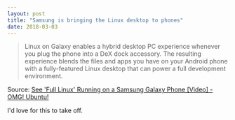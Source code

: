 ```yaml
---
layout: post
title: "Samsung is bringing the Linux desktop to phones"
date: 2018-03-03
---
```


> Linux on Galaxy enables a hybrid desktop PC experience whenever you plug the phone into a DeX dock accessory. The resulting experience blends the files and apps you have on your Android phone with a fully-featured Linux desktop that can power a full development environment.

Source: [See 'Full Linux' Running on a Samsung Galaxy Phone [Video] - OMG! Ubuntu!](https://www.omgubuntu.co.uk/2018/02/samsung-linux-on-galaxy-video-demo)

I'd love for this to take off.
